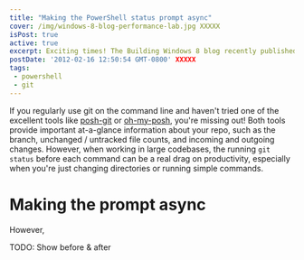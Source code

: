 ```yaml
---
title: "Making the PowerShell status prompt async"
cover: /img/windows-8-blog-performance-lab.jpg XXXXX
isPost: true
active: true
excerpt: Exciting times! The Building Windows 8 blog recently published a post written by myself and my collegues...
postDate: '2012-02-16 12:50:54 GMT-0800' XXXXX
tags:
 - powershell
 - git
---
```


If you regularly use git on the command line and haven't tried one of the excellent tools like [posh-git][posh-git] or [oh-my-posh][oh-my-posh], you're missing out!
Both tools provide important at-a-glance information about your repo, such as the branch, unchanged / untracked file counts, and incoming and outgoing changes.
However, when working in large codebases, the running `git status` before each command can be a real drag on productivity, especially when you're just changing directories or running simple commands.

# Making the prompt async
However,




TODO: Show before & after




[posh-git]: https://github.com/dahlbyk/posh-git
[oh-my-posh]: https://github.com/JanDeDobbeleer/oh-my-posh
